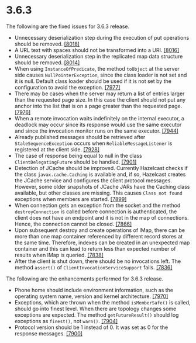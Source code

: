 
# 3.6.3

The following are the fixed issues for 3.6.3 release.


- Unnecessary deserialization step during the execution of put operations should be removed. <a href="https://github.com/hazelcast/hazelcast/pull/8018" target="_blank">[8018]</a>
- A URL text with spaces should not be transformed into a URI. <a href="https://github.com/hazelcast/hazelcast/pull/8016" target="_blank">[8016]</a>
- Unnecessary deserialization step in the replicated map data structure should be removed. <a href="https://github.com/hazelcast/hazelcast/issues/8014" target="_blank">[8014]</a>
- When using `InstanceOfPredicate`, the method `toObject` at the server side causes `NullPointerException`, since the class loader is not set and it is null. Default class loader should be used if it is not set by the configuration to avoid the exception. <a href="https://github.com/hazelcast/hazelcast/pull/7977" target="_blank">[7977]</a>
- There may be cases when the server may return a list of entries larger than the requested page size. In this case the client should not put any anchor into the list that is on a page greater than the requested page. <a href="https://github.com/hazelcast/hazelcast/pull/7976" target="_blank">[7976]</a>
- When a remote invocation waits indefinitely on the internal executor, a deadlock may occur since its response would use the same executor and since the invocation monitor runs on the same executor. <a href="https://github.com/hazelcast/hazelcast/pull/7944" target="_blank">[7944]</a>
- Already published messages should be retrieved after `StaleSequenceException` occurs when `ReliableMessageListener` is registered at the client side. <a href="https://github.com/hazelcast/hazelcast/pull/7928" target="_blank">[7928]</a>
- The case of response being equal to null in the class `ClientDelegatingFuture` should be handled. <a href="https://github.com/hazelcast/hazelcast/pull/7901" target="_blank">[7901]</a>
- Detection of JCache should be improved. Currently Hazelcast checks if the class `javax.cache.Caching` is available and, if so, Hazelcast creates the JCache service and configures the client protocol messages. However, some older snapshots of JCache JARs have the Caching class available, but other classes are missing. This causes `Class not found` exceptions when members are started. <a href="https://github.com/hazelcast/hazelcast/pull/7899" target="_blank">[7899]</a>
- When connection gets an exception from the socket and the method `destroyConnection` is called before connection is authenticated, the client does not have an endpoint and it is not in the map of connections. Hence, the connection cannot be closed. <a href="https://github.com/hazelcast/hazelcast/pull/7866" target="_blank">[7866]</a>
- Upon subsequent destroy and create operations of IMap, there can be more than one map container referenced by different record stores at the same time. Therefore, indexes can be created in an unexpected map container and this can lead to return less than expected number of results when IMap is queried. <a href="https://github.com/hazelcast/hazelcast/pull/7838" target="_blank">[7838]</a>
- After the client is shut down, there should be no invocations left. The method `assert()` of `ClientInvocationServiceSupport` fails. <a href="https://github.com/hazelcast/hazelcast/pull/7836" target="_blank">[7836]</a>




The following are the enhancements performed for 3.6.3 release.

- Phone home should include environment information, such as the operating system name, version and kernel architecture. <a href="https://github.com/hazelcast/hazelcast/pull/7970" target="_blank">[7970]</a>
- Exceptions, which are thrown when the method `isMemberSafe()` is called, should go into finest level. When there are topology changes some exceptions are expected. The method `getFutureResult()` should log exceptions as `finest()`, not `warn()`. <a href="https://github.com/hazelcast/hazelcast/pull/7904" target="_blank">[7904]</a>
- Protocol version should be 1 instead of 0. It was set as 0 for the response messages. <a href="https://github.com/hazelcast/hazelcast/pull/7900" target="_blank">[7900]</a>

